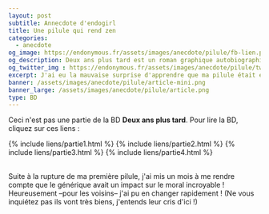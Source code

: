```yaml
---
layout: post
subtitle: Annecdote d'endogirl
title: Une pilule qui rend zen
categories:
  - anecdote
og_image: https://endonymous.fr/assets/images/anecdote/pilule/fb-lien.png
og_description: Deux ans plus tard est un roman graphique autobiographique sur l'endométriose.
og_twitter_img : https://endonymous.fr/assets/images/anecdote/pilule/twitter.png
excerpt: J'ai eu la mauvaise surprise d'apprendre que ma pilule était en rupture. Mais pas de problème le générique c'est presque pareil…
banner: /assets/images/anecdote/pilule/article-mini.png
banner_large: /assets/images/anecdote/pilule/article.png
type: BD
---
```


Ceci n'est pas une partie de la BD **Deux ans plus tard**. Pour lire la BD, cliquez sur ces liens :
<div class="flex-link">
{% include liens/partie1.html %}
{% include liens/partie2.html %}
{% include liens/partie3.html %}
{% include liens/partie4.html %}
</div>

<img src="/assets/images/annecdote/pilule/hs-(1).png" alt="">
<img src="/assets/images/annecdote/pilule/hs-(2).png" alt="">
<img src="/assets/images/annecdote/pilule/hs-(3).png" alt="">
<img src="/assets/images/annecdote/pilule/hs-(4).png" alt="">
<img src="/assets/images/annecdote/pilule/hs-(5).png" alt="">
<img src="/assets/images/annecdote/pilule/hs-(6).png" alt="">
<img src="/assets/images/annecdote/pilule/hs-(7).png" alt="">

Suite à la rupture de ma première pilule, j'ai mis un mois à me rendre compte que le générique avait un impact sur le moral incroyable ! Heureusement &ndash;pour les voisins&ndash; j'ai pu en changer rapidement ! (Ne vous inquiétez pas ils vont très biens, j'entends leur cris d'ici !)



